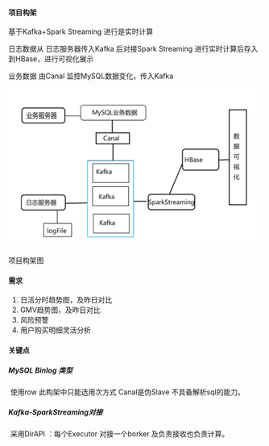 #### 项目构架

基于Kafka+Spark Streaming 进行是实时计算

日志数据从 日志服务器传入Kafka 后对接Spark Streaming 进行实时计算后存入到HBase，进行可视化展示

业务数据 由Canal 监控MySQL数据变化，传入Kafka 

![构架图](.\image\构架图.png)

项目构架图

#### 需求

1. 日活分时趋势图，及昨日对比
2. GMV趋势图，及昨日对比
3. 风险预警
4. 用户购买明细灵活分析

#### 关键点

##### 	MySQL Binlog 类型

​		使用row 此构架中只能选用次方式 Canal是伪Slave 不具备解析sql的能力。

##### 	Kafka-SparkStreaming对接

​		采用DirAPI ：每个Executor 对接一个borker 及负责接收也负责计算。

